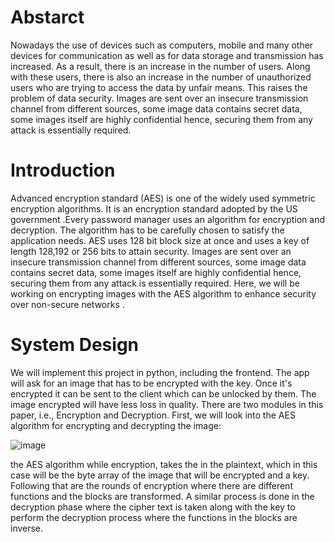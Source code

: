 # Abstarct
Nowadays the use of devices such as computers, mobile and many other devices for communication as well as for data storage and transmission has increased. As a result, there is an increase in the number of users. Along with these users, there is also an increase in the number of unauthorized users who are trying to access the data by unfair means. This raises the problem of data security. Images are sent over an insecure transmission channel from different sources, some image data contains secret data, some images itself are highly confidential hence, securing them from any attack is essentially required.

# Introduction
Advanced encryption standard (AES) is one of the widely used symmetric encryption algorithms. It is an encryption standard adopted by the US government .Every password manager uses an algorithm for encryption and decryption. The algorithm has to be carefully chosen to satisfy the application needs. AES uses 128 bit block size at once and uses a key of length 128,192 or 256 bits to attain security. Images are sent over an insecure transmission channel from different sources, some image data contains secret data, some images itself are highly confidential hence, securing them from any attack is essentially required. Here, we will be working on encrypting images with the AES algorithm to enhance security over non-secure networks .

# System Design
We will implement this project in python, including the frontend. The app will ask for an image that has to be encrypted with the key. Once it's encrypted it can be sent to the client which can be unlocked by them. The image encrypted will have less loss in quality. There are two modules in this paper, i.e., Encryption and Decryption. First, we will look into the AES algorithm for encrypting and decrypting the image:

![image](https://github.com/KasiR07/AES-Image-Encryption/assets/108777263/cc8277b3-4fb0-46c9-8bf8-30544f41ab49)

the AES algorithm while encryption, takes the in the plaintext, which in this case will be the byte array of the image that will be encrypted and a key. Following that are the rounds of encryption where there are different functions and the blocks are transformed. A similar process is done in the decryption phase where the cipher text is taken along with the key to perform the decryption process where the functions in the blocks are inverse.
